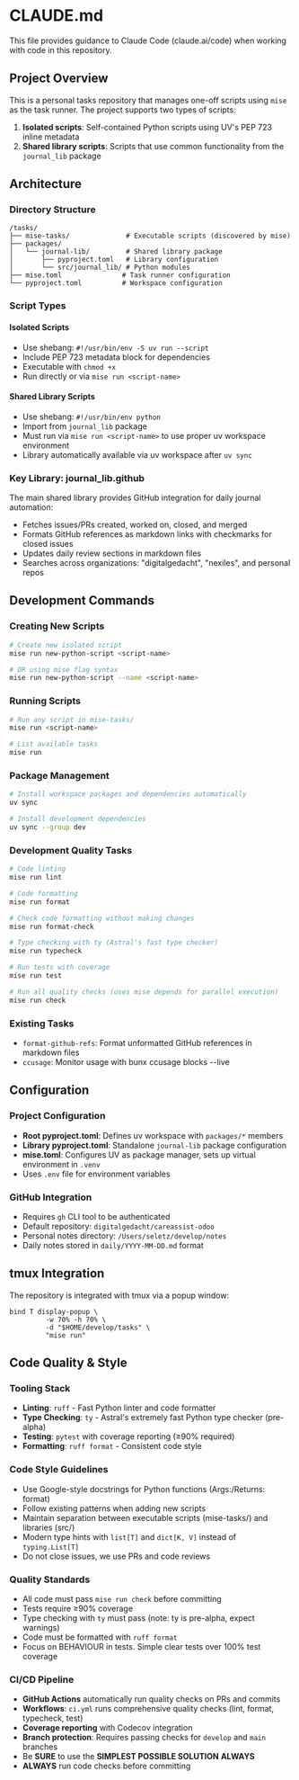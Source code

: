 # CLAUDE.md

This file provides guidance to Claude Code (claude.ai/code) when working with code in this repository.

## Project Overview

This is a personal tasks repository that manages one-off scripts using `mise` as the task runner. The project supports two types of scripts:

1. **Isolated scripts**: Self-contained Python scripts using UV's PEP 723 inline metadata
2. **Shared library scripts**: Scripts that use common functionality from the `journal_lib` package

## Architecture

### Directory Structure
```
/tasks/
├── mise-tasks/              # Executable scripts (discovered by mise)
├── packages/
│   └── journal-lib/         # Shared library package
│       ├── pyproject.toml   # Library configuration
│       └── src/journal_lib/ # Python modules
├── mise.toml               # Task runner configuration
└── pyproject.toml          # Workspace configuration
```

### Script Types

#### Isolated Scripts
- Use shebang: `#!/usr/bin/env -S uv run --script`
- Include PEP 723 metadata block for dependencies
- Executable with `chmod +x`
- Run directly or via `mise run <script-name>`

#### Shared Library Scripts  
- Use shebang: `#!/usr/bin/env python`
- Import from `journal_lib` package
- Must run via `mise run <script-name>` to use proper uv workspace environment
- Library automatically available via uv workspace after `uv sync`

### Key Library: journal_lib.github

The main shared library provides GitHub integration for daily journal automation:
- Fetches issues/PRs created, worked on, closed, and merged
- Formats GitHub references as markdown links with checkmarks for closed issues
- Updates daily review sections in markdown files
- Searches across organizations: "digitalgedacht", "nexiles", and personal repos

## Development Commands

### Creating New Scripts
```bash
# Create new isolated script
mise run new-python-script <script-name>

# OR using mise flag syntax
mise run new-python-script --name <script-name>
```

### Running Scripts
```bash
# Run any script in mise-tasks/
mise run <script-name>

# List available tasks
mise run
```

### Package Management
```bash
# Install workspace packages and dependencies automatically
uv sync

# Install development dependencies
uv sync --group dev
```

### Development Quality Tasks
```bash
# Code linting
mise run lint

# Code formatting
mise run format

# Check code formatting without making changes  
mise run format-check

# Type checking with ty (Astral's fast type checker)
mise run typecheck

# Run tests with coverage
mise run test

# Run all quality checks (uses mise depends for parallel execution)
mise run check
```

### Existing Tasks
- `format-github-refs`: Format unformatted GitHub references in markdown files
- `ccusage`: Monitor usage with bunx ccusage blocks --live

## Configuration

### Project Configuration
- **Root pyproject.toml**: Defines uv workspace with `packages/*` members
- **Library pyproject.toml**: Standalone `journal-lib` package configuration
- **mise.toml**: Configures UV as package manager, sets up virtual environment in `.venv`
- Uses `.env` file for environment variables

### GitHub Integration
- Requires `gh` CLI tool to be authenticated
- Default repository: `digitalgedacht/careassist-odoo`
- Personal notes directory: `/Users/seletz/develop/notes`
- Daily notes stored in `daily/YYYY-MM-DD.md` format

## tmux Integration

The repository is integrated with tmux via a popup window:
```tmux
bind T display-popup \
         -w 70% -h 70% \
         -d "$HOME/develop/tasks" \
         "mise run"
```

## Code Quality & Style

### Tooling Stack
- **Linting**: `ruff` - Fast Python linter and code formatter
- **Type Checking**: `ty` - Astral's extremely fast Python type checker (pre-alpha)
- **Testing**: `pytest` with coverage reporting (≥90% required)
- **Formatting**: `ruff format` - Consistent code style

### Code Style Guidelines
- Use Google-style docstrings for Python functions (Args:/Returns: format)
- Follow existing patterns when adding new scripts
- Maintain separation between executable scripts (mise-tasks/) and libraries (src/)
- Modern type hints with `list[T]` and `dict[K, V]` instead of `typing.List[T]`
- Do not close issues, we use PRs and code reviews

### Quality Standards
- All code must pass `mise run check` before committing
- Tests require ≥90% coverage
- Type checking with `ty` must pass (note: ty is pre-alpha, expect warnings)
- Code must be formatted with `ruff format`
- Focus on BEHAVIOUR in tests. Simple clear tests over 100% test coverage

### CI/CD Pipeline
- **GitHub Actions** automatically run quality checks on PRs and commits
- **Workflows**: `ci.yml` runs comprehensive quality checks (lint, format, typecheck, test)
- **Coverage reporting** with Codecov integration
- **Branch protection**: Requires passing checks for `develop` and `main` branches
- Be **SURE** to use the **SIMPLEST POSSIBLE SOLUTION** **ALWAYS**
- **ALWAYS** run code checks before committing
